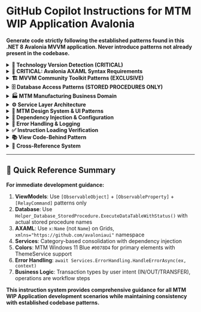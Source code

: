 # GitHub Copilot Instructions for MTM WIP Application Avalonia

<!-- COPILOT AUTO-INCLUDE SYSTEM -->
<!-- When this file is referenced via #file:copilot-instructions.md, -->
<!-- automatically include all related instruction files: -->

<!-- Core UI Instructions -->
<!-- #file:.github/UI-Instructions/avalonia-xaml-syntax.instruction.md -->
<!-- #file:.github/UI-Instructions/ui-generation.instruction.md -->
<!-- #file:.github/UI-Instructions/ui-styling.instruction.md -->
<!-- #file:.github/UI-Instructions/ui-mapping.instruction.md -->
<!-- #file:.github/UI-Instructions/suggestion-overlay-implementation.instruction.md -->
<!-- #file:.github/UI-Instructions/suggestion-overlay-integration.instruction.md -->

<!-- Development Instructions -->  
<!-- #file:.github/Development-Instructions/database-patterns.instruction.md -->
<!-- #file:.github/Development-Instructions/stored-procedures.instruction.md -->
<!-- #file:.github/Development-Instructions/errorhandler.instruction.md -->
<!-- #file:.github/Development-Instructions/githubworkflow.instruction.md -->
<!-- #file:.github/Development-Instructions/templates-documentation.instruction.md -->

<!-- Core Instructions -->
<!-- #file:.github/Core-Instructions/dependency-injection.instruction.md -->
<!-- #file:.github/Core-Instructions/naming.conventions.instruction.md -->

<!-- New Template and Pattern Files -->
<!-- #file:.github/copilot/templates/mtm-feature-request.md -->
<!-- #file:.github/copilot/templates/mtm-ui-component.md -->
<!-- #file:.github/copilot/templates/mtm-viewmodel-creation.md -->
<!-- #file:.github/copilot/templates/mtm-database-operation.md -->
<!-- #file:.github/copilot/templates/mtm-service-implementation.md -->

<!-- Context Files -->
<!-- #file:.github/copilot/context/mtm-business-domain.md -->
<!-- #file:.github/copilot/context/mtm-technology-stack.md -->
<!-- #file:.github/copilot/context/mtm-architecture-patterns.md -->
<!-- #file:.github/copilot/context/mtm-database-procedures.md -->

<!-- Pattern Files -->
<!-- #file:.github/copilot/patterns/mtm-mvvm-community-toolkit.md -->
<!-- #file:.github/copilot/patterns/mtm-stored-procedures-only.md -->
<!-- #file:.github/copilot/patterns/mtm-avalonia-syntax.md -->

**Generate code strictly following the established patterns found in this .NET 8 Avalonia MVVM application. Never introduce patterns not already present in the codebase.**

<details>
<summary><strong>🎯 Technology Version Detection (CRITICAL)</strong></summary>

**BEFORE generating ANY code, scan the codebase to identify these exact versions:**

### **Core Technologies (VERIFIED FROM ACTUAL CODEBASE)**
- **.NET Version**: 8.0 (`<TargetFramework>net8.0</TargetFramework>`)
- **C# Language Version**: C# 12 with nullable reference types enabled (`<Nullable>enable</Nullable>`)
- **Avalonia UI**: 11.3.4 (Primary UI framework - NOT WPF)
- **MVVM Community Toolkit**: 8.3.2 (Property/Command generation via source generators)
- **MySQL Database**: 9.4.0 (MySql.Data package)
- **Microsoft Extensions**: 9.0.8 (DI, Logging, Configuration, Hosting)
- **Additional Libraries**: Dapper 2.1.66, Material.Icons.Avalonia 2.4.1

### **Architecture Pattern Detection**
- **Architecture**: MVVM with service-oriented design and comprehensive dependency injection
- **Database Pattern**: Stored procedures ONLY via `Helper_Database_StoredProcedure.ExecuteDataTableWithStatus()`
- **ViewModel Pattern**: MVVM Community Toolkit with `[ObservableProperty]` and `[RelayCommand]` attributes
- **UI Pattern**: Avalonia UserControl inheritance with minimal code-behind
- **Service Pattern**: Category-based service consolidation in single files (established pattern)
- **Error Pattern**: Centralized error handling via `Services.ErrorHandling.HandleErrorAsync()`
- **View Code-Behind**: Clean Avalonia architecture without ReactiveUI dependencies
- **Dependency Injection**: Microsoft.Extensions.DependencyInjection with TryAdd methods
- **Service Lifetimes**: Singleton for infrastructure, Transient for ViewModels

</details>

<details>
<summary><strong>🚨 CRITICAL: Avalonia AXAML Syntax Requirements</strong></summary>

> **Extended Guidance**: For complete AXAML patterns, see: 
> - avalonia-xaml-syntax.instruction.md
> - ui-generation.instruction.md
> - mtm-avalonia-syntax.md

**BEFORE generating ANY AXAML code, follow these critical rules to prevent AVLN2000 compilation errors:**

### **Avalonia-Specific Syntax Rules**
1. **NEVER use `Name` property on Grid definitions** - Use `x:Name` only
2. **Use Avalonia namespace**: `xmlns="https://github.com/avaloniaui"` (NOT WPF namespace)
3. **Grid syntax**: Use `ColumnDefinitions="Auto,*"` attribute form when possible
4. **Control equivalents**: Use `TextBlock` instead of `Label`, `Flyout` instead of `Popup`
5. **Use standard bindings**: `{Binding PropertyName}` with INotifyPropertyChanged

### **Required AXAML Header Structure**
```xml
<UserControl xmlns="https://github.com/avaloniaui"
             xmlns:x="http://schemas.microsoft.com/winfx/2006/xaml"
             xmlns:vm="using:MTM_WIP_Application_Avalonia.ViewModels.MainForm"
             x:Class="MTM_WIP_Application_Avalonia.Views.SomeView">
```

### **MTM Design System Requirements**
- **Primary Color**: Windows 11 Blue (#0078D4) for buttons and accents
- **Multiple Theme Support**: Use ThemeService for MTM_Blue, MTM_Green, MTM_Red, MTM_Dark themes
- **Card-based Layout**: Use Border controls with rounded corners and subtle shadows
- **Consistent Spacing**: 8px, 16px, 24px margins and padding
- **Typography**: Use TextBlock with consistent FontSize and FontWeight patterns

### **MANDATORY Layout Pattern for Tab Views**
**ALL tab views connected to MainView.axaml MUST implement the InventoryTabView grid pattern:**

```xml
<ScrollViewer HorizontalScrollBarVisibility="Auto" VerticalScrollBarVisibility="Auto">
  <Grid x:Name="MainContainer" RowDefinitions="*,Auto" MinWidth="600" MinHeight="400" Margin="8">
    <!-- Content Border with proper containment -->
    <Border Grid.Row="0" Background="{DynamicResource MTM_Shared_Logic.CardBackgroundBrush}"
            BorderBrush="{DynamicResource MTM_Shared_Logic.BorderLightBrush}" 
            BorderThickness="1" CornerRadius="8" Padding="16" Margin="0,0,0,8">
      <!-- Form fields grid with structured layout -->
    </Border>
    <!-- Action buttons panel -->
    <Border Grid.Row="1" Background="{DynamicResource MTM_Shared_Logic.PanelBackgroundBrush}">
      <!-- Action buttons -->
    </Border>
  </Grid>
</ScrollViewer>
```

**Critical Requirements:**
- ScrollViewer as root (prevents overflow)
- Grid with RowDefinitions="*,Auto" (content/actions separation)
- All input fields contained within grid boundaries
- DynamicResource bindings for ALL colors (theme consistency)

</details>

<details>
<summary><strong>🏗️ MVVM Community Toolkit Patterns (EXCLUSIVE)</strong></summary>

> **Extended Guidance**: For complete MVVM patterns, see:
> - mtm-mvvm-community-toolkit.md
> - mtm-viewmodel-creation.md

**USE ONLY MVVM Community Toolkit patterns. ReactiveUI is completely removed from this codebase.**

### **ViewModel Pattern (Source Generator Based)**
```csharp
// ✅ CORRECT: MVVM Community Toolkit pattern (found in all ViewModels)
[ObservableObject]
public partial class InventoryViewModel : BaseViewModel
{
    [ObservableProperty]
    private string partId = string.Empty;

    [ObservableProperty] 
    private bool isLoading;

    [RelayCommand]
    private async Task SearchAsync()
    {
        IsLoading = true;
        try
        {
            // Business logic here
        }
        catch (Exception ex)
        {
            await ErrorHandling.HandleErrorAsync(ex, "Search operation failed");
        }
        finally
        {
            IsLoading = false;
        }
    }

    public InventoryViewModel(ILogger<InventoryViewModel> logger, IInventoryService service)
        : base(logger)
    {
        ArgumentNullException.ThrowIfNull(logger);
        ArgumentNullException.ThrowIfNull(service);
    }
}
```

### **NEVER Use These ReactiveUI Patterns**
- ❌ `ReactiveObject` - Use `[ObservableObject]`
- ❌ `ReactiveCommand<T, R>` - Use `[RelayCommand]`
- ❌ `this.RaiseAndSetIfChanged()` - Use `[ObservableProperty]`
- ❌ `WhenAnyValue()` - Use property change handlers
- ❌ Reactive subscriptions - Use standard event handling

</details>

<details>
<summary><strong>🗄️ Database Access Patterns (STORED PROCEDURES ONLY)</strong></summary>

> **Extended Guidance**: For complete database patterns, see:
> - database-patterns.instruction.md
> - stored-procedures.instruction.md
> - mtm-stored-procedures-only.md
> - mtm-database-procedures.md

**ALL database operations MUST use stored procedures via Helper_Database_StoredProcedure.ExecuteDataTableWithStatus()**

### **Standard Database Operation Pattern**
```csharp
// ✅ CORRECT: Stored procedures only (established pattern)
var parameters = new Dictionary<string, object>
{
    ["p_PartID"] = partId,
    ["p_Operation"] = operation
};

var result = await Helper_Database_StoredProcedure.ExecuteDataTableWithStatus(
    connectionString,
    "inv_inventory_Get_ByPartIDandOperation",  // Use actual stored procedures
    parameters
);

// Process result.Status and result.Data
if (result.Status == 1)
{
    // Success - process DataTable
    var dataTable = result.Data;
    foreach (DataRow row in dataTable.Rows)
    {
        // Use actual column names from database schema
        var partId = row["PartID"].ToString() ?? string.Empty;
        var operation = row["Operation"].ToString() ?? string.Empty;
    }
}
else
{
    // Handle failure - result.Message contains error details
    await Services.ErrorHandling.HandleErrorAsync(
        new InvalidOperationException($"Database operation failed: {result.Message}"),
        "Database operation context"
    );
}
```

### **45+ Available Stored Procedures**
- **Inventory**: `inv_inventory_Add_Item`, `inv_inventory_Get_ByPartID`, `inv_inventory_Remove_Item`
- **Transactions**: `inv_transaction_Add`, `inv_transaction_Get_History`
- **Master Data**: `md_part_ids_Get_All`, `md_locations_Get_All`, `md_operation_numbers_Get_All`
- **User Management**: `usr_users_Get_All`, `usr_users_Add`, `usr_users_Remove`
- **Quick Buttons**: `qb_quickbuttons_Get_ByUser`, `qb_quickbuttons_Add`, `qb_quickbuttons_Update`
- **Error Logging**: `log_error_Add_Error`, `log_error_Get_All`

### **NEVER Use Direct SQL**
- ❌ Manual SQL queries
- ❌ String concatenation in SQL
- ❌ Direct MySqlCommand usage

### **CRITICAL: Database Column Validation Rules**
```csharp
// ✅ CORRECT: Always validate column names against actual database schema
// NEVER assume column names - always check User model documentation
public async Task<List<string>> LoadUsersFromDatabaseAsync()
{
    var result = await Helper_Database_StoredProcedure.ExecuteDataTableWithStatus(
        connectionString,
        "usr_users_Get_All",
        new Dictionary<string, object>()
    );

    if (result.Status == 1)
    {
        var users = new List<string>();
        foreach (DataRow row in result.Data.Rows)
        {
            // ✅ CORRECT: Use "User" column (as documented in User model)
            users.Add(row["User"].ToString() ?? string.Empty);
        }
        return users;
    }

    return new List<string>(); // Return empty on failure - NO FALLBACK DATA
}

// ❌ WRONG: Incorrect column name assumption
public async Task<List<string>> LoadUsersFromDatabaseAsync_WRONG()
{
    // This will cause: System.ArgumentException - Column 'UserId' does not belong to table
    var userName = row["UserId"].ToString(); // WRONG - column is "User"
}
```

### **Database Model Column Mapping Reference**
```csharp
// CRITICAL: Column names vs Property names (from User model documentation)
// User Table: Column = "User", Property = "User_Name" (to avoid conflicts)
// Part Table: Column = "PartID", Property = "PartId"
// Operation Table: Column = "OperationNumber", Property = "OperationNumber"
// Location Table: Column = "Location", Property = "Location"
```

### **NO FALLBACK DATA PATTERN (MANDATORY)**
```csharp
// ✅ CORRECT: Return empty collections on database failure
public async Task<List<string>> GetMasterDataAsync(string procedureName, string columnName)
{
    try
    {
        var result = await Helper_Database_StoredProcedure.ExecuteDataTableWithStatus(
            connectionString, procedureName, new Dictionary<string, object>()
        );

        if (result.Status == 1)
        {
            var data = new List<string>();
            foreach (DataRow row in result.Data.Rows)
            {
                data.Add(row[columnName].ToString() ?? string.Empty);
            }
            return data;
        }
        
        // Database operation failed - return empty (NO fallback data)
        await ErrorHandling.HandleErrorAsync(
            new InvalidOperationException($"Database operation failed with status: {result.Status}"),
            $"Failed to load data from {procedureName}"
        );
        return new List<string>();
    }
    catch (Exception ex)
    {
        // Database connection failed - return empty (NO fallback data)
        await ErrorHandling.HandleErrorAsync(ex, $"Database connection failed for {procedureName}");
        return new List<string>();
    }
}

// ❌ WRONG: Never provide fallback/dummy data
public async Task<List<string>> GetMasterDataAsync_WRONG()
{
    // NEVER do this - fallback data removed from MTM application
    return new List<string> { "FALLBACK001", "ERROR002" }; // WRONG
}
```

</details>

<details>
<summary><strong>🏭 MTM Manufacturing Business Domain</strong></summary>

> **Extended Guidance**: For complete business domain context, see:
> - mtm-business-domain.md

### **Transaction Type Logic (MTM-SPECIFIC)**
```csharp
// ✅ CORRECT: User intent determines transaction type (not operation numbers)
public string DetermineTransactionType(UserAction action)
{
    return action.Intent switch
    {
        UserIntent.AddingStock => "IN",      // User adding inventory
        UserIntent.RemovingStock => "OUT",   // User removing inventory  
        UserIntent.MovingStock => "TRANSFER" // User moving between locations
    };
}
// Operation numbers ("90", "100", "110") are workflow steps, NOT transaction indicators
```

### **Core Manufacturing Entities**
```csharp
public class PartInfo
{
    public string PartId { get; set; } = string.Empty;        // "PART001", "ABC-123"
    public string Operation { get; set; } = string.Empty;     // "90", "100", "110" (workflow steps)
    public int Quantity { get; set; }                         // Integer count only
    public string Location { get; set; } = string.Empty;      // Location identifier
}
```

### **Operation Numbers Usage**
```csharp
// CORRECT: Operations are workflow steps
var operations = new[] { "90", "100", "110", "120" }; // String numbers representing workflow

// WRONG: Don't use operations to determine transaction type
if (operation == "90") transactionType = "IN"; // This is incorrect logic
```

</details>

<details>
<summary><strong>⚙️ Service Layer Architecture</strong></summary>

> **Extended Guidance**: For complete service patterns, see:
> - mtm-architecture-patterns.md
> - mtm-service-implementation.md

### **Service Organization Pattern (CRITICAL)**
Based on analysis of actual `Services/` folder structure:

```csharp
// ✅ CORRECT: Category-based service consolidation (actual pattern)
// File: Services/ErrorHandling.cs
namespace MTM_WIP_Application_Avalonia.Services
{
    public static class ErrorHandling { /* centralized error handling */ }
    public class ErrorEntry { /* error data model */ }
    public static class ErrorConfiguration { /* error configuration */ }
}

// File: Services/Configuration.cs  
namespace MTM_WIP_Application_Avalonia.Services
{
    public class ConfigurationService : IConfigurationService { /* actual implementation */ }
    public class ApplicationStateService : IApplicationStateService { /* actual implementation */ }
}

// File: Services/Database.cs
namespace MTM_WIP_Application_Avalonia.Services
{
    public static class Helper_Database_StoredProcedure { /* database operations */ }
    public class StoredProcedureResult { /* result wrapper */ }
}

// File: Services/ThemeService.cs
namespace MTM_WIP_Application_Avalonia.Services
{
    public class ThemeService : IThemeService { /* theme management */ }
}

// File: Services/MasterDataService.cs
namespace MTM_WIP_Application_Avalonia.Services
{
    public class MasterDataService : IMasterDataService { /* master data operations */ }
}
```

### **Service Registration Pattern (CRITICAL)**  
```csharp
// ✅ CORRECT: Actual service registration pattern from ServiceCollectionExtensions.cs
public static class ServiceCollectionExtensions
{
    public static IServiceCollection AddMTMServices(
        this IServiceCollection services, 
        IConfiguration configuration)
    {
        // Infrastructure services - Singleton lifetime
        services.TryAddSingleton<IConfigurationService, ConfigurationService>();
        services.TryAddSingleton<IThemeService, ThemeService>();
        services.TryAddSingleton<INavigationService, NavigationService>();
        services.TryAddSingleton<IFocusManagementService, FocusManagementService>();
        services.TryAddSingleton<IFileLoggingService, FileLoggingService>();
        
        // Business services - Scoped lifetime
        services.TryAddScoped<IMasterDataService, MasterDataService>();
        services.TryAddScoped<IQuickButtonsService, QuickButtonsService>();
        services.TryAddScoped<ISettingsService, SettingsService>();
        
        // ViewModels - Transient lifetime
        services.TryAddTransient<MainViewViewModel>();
        services.TryAddTransient<InventoryTabViewModel>();
        services.TryAddTransient<QuickButtonsViewModel>();
        services.TryAddTransient<TransactionsTabViewModel>();
        services.TryAddTransient<SettingsFormViewModel>();
        
        return services;
    }
}
```

</details>

<details>
<summary><strong>🎨 MTM Design System & UI Patterns</strong></summary>

> **Extended Guidance**: For complete UI patterns, see:
> - ui-generation.instruction.md
> - ui-styling.instruction.md
> - mtm-ui-component.md

### **MTM Design System Implementation**
```xml
<!-- Primary MTM Colors - Windows 11 Blue Theme -->
<Button Background="#0078D4"      <!-- Primary Windows 11 blue -->
        Foreground="White"
        Padding="12,8"
        CornerRadius="4"
        FontSize="14" />

<Border Background="#106EBE"      <!-- Secondary blue -->
        BorderBrush="#E0E0E0"
        BorderThickness="1"
        CornerRadius="8" />

<!-- Theme-aware colors using ThemeService -->
<Button Background="{DynamicResource MTM_Shared_Logic.PrimaryBrush}"
        BorderBrush="{DynamicResource MTM_Shared_Logic.BorderBrush}"
        Foreground="{DynamicResource MTM_Shared_Logic.ForegroundBrush}" />
```

### **Card-Based Layout System**
```xml
<!-- MTM Standard Card Layout with Theme Support -->
<Border Background="{DynamicResource MTM_Shared_Logic.CardBackgroundBrush}"
        BorderBrush="{DynamicResource MTM_Shared_Logic.BorderLightBrush}" 
        BorderThickness="1"
        CornerRadius="8"
        Padding="16"
        Margin="8">
    
    <Grid x:Name="CardContent" RowDefinitions="Auto,*">
        <Border Grid.Row="0" 
                Background="{DynamicResource MTM_Shared_Logic.PrimaryBrush}" 
                CornerRadius="8,8,0,0" 
                Padding="16,8">
            <TextBlock Text="Card Title" 
                       Foreground="White" 
                       FontWeight="Bold" 
                       FontSize="16" />
        </Border>
        <StackPanel Grid.Row="1" Margin="16" Spacing="8">
            <!-- Card content with consistent spacing -->
        </StackPanel>
    </Grid>
</Border>
```

### **Consistent Spacing System**
- **Small spacing**: 8px margins and padding
- **Medium spacing**: 16px for card padding and form spacing  
- **Large spacing**: 24px for section separation

</details>

<details>
<summary><strong>🔧 Dependency Injection & Configuration</strong></summary>

> **Extended Guidance**: For complete DI patterns, see:
> - dependency-injection.instruction.md

### **Constructor Injection Pattern**
```csharp
public class SomeService : ISomeService
{
    private readonly ILogger<SomeService> _logger;
    private readonly IConfigurationService _configurationService;
    
    public SomeService(
        ILogger<SomeService> logger,
        IConfigurationService configurationService)
    {
        ArgumentNullException.ThrowIfNull(logger);
        ArgumentNullException.ThrowIfNull(configurationService);
        
        _logger = logger;
        _configurationService = configurationService;
    }
}
```

### **Service Lifetimes**
- **Singleton**: Theme services, configuration services
- **Scoped**: Database services, business services  
- **Transient**: ViewModels, short-lived services

</details>

<details>
<summary><strong>🚨 Error Handling & Logging</strong></summary>

> **Extended Guidance**: For complete error patterns, see:
> - errorhandler.instruction.md

### **Centralized Error Handling**
```csharp
try
{
    // Operation that might fail
    await SomeService.PerformOperationAsync();
}
catch (Exception ex)
{
    // ALWAYS use centralized error handling
    await Services.ErrorHandling.HandleErrorAsync(ex, "Operation context");
}
```

### **Structured Logging**
```csharp
// Use Microsoft.Extensions.Logging throughout
Logger.LogInformation("Operation started for {PartId}", partId);
Logger.LogWarning("Operation failed with status {Status}", status);
Logger.LogError(ex, "Critical error in {Operation}", operationName);
```

</details>

<details>
<summary><strong>✅ Instruction Loading Verification</strong></summary>

**Before generating code, verify these instruction files are available:**
- [ ] Avalonia AXAML syntax rules (AVLN2000 prevention)
- [ ] Database stored procedure patterns  
- [ ] MVVM Community Toolkit patterns
- [ ] MTM design system guidelines
- [ ] Service organization patterns
- [ ] Manufacturing business domain rules
- [ ] Error handling and logging patterns

**If any are missing, explicitly request them in your prompt.**

**Auto-Include System Status**: This file automatically includes all specialized instruction files when referenced. No manual file inclusion needed.

</details>

<details>
<summary><strong>📚 View Code-Behind Pattern</strong></summary>

### **Minimal Code-Behind Pattern**
All 33 View files follow clean Avalonia architecture without ReactiveUI dependencies:

```csharp
// ✅ Standard Avalonia UserControl pattern (actual implementation)
public partial class SomeView : UserControl
{
    public SomeView()
    {
        InitializeComponent();
        // Minimal initialization code only
        // NO ViewModel instantiation (handled by DI)
        // NO event subscriptions (use ViewModel commands)
    }
    
    protected override void OnDetachedFromVisualTree(VisualTreeAttachmentEventArgs e)
    {
        // Cleanup resources, subscriptions if any
        base.OnDetachedFromVisualTree(e);
    }
}
```

### **View-ViewModel Connection**
```xml
<!-- DataContext set via dependency injection in parent -->
<UserControl xmlns="https://github.com/avaloniaui"
             x:Class="MTM_WIP_Application_Avalonia.Views.SomeView">
    <!-- No code-behind ViewModel instantiation -->
</UserControl>
```

</details>

<details>
<summary><strong>🔗 Cross-Reference System</strong></summary>

**This instruction system uses an interconnected reference model:**

### **Template Files**
- `mtm-feature-request.md` - Complete feature development template
- `mtm-ui-component.md` - Avalonia UserControl creation template  
- `mtm-viewmodel-creation.md` - MVVM Community Toolkit ViewModel template
- `mtm-database-operation.md` - Stored procedure operation template
- `mtm-service-implementation.md` - Service layer implementation template

### **Context Files**
- `mtm-business-domain.md` - Manufacturing domain knowledge
- `mtm-technology-stack.md` - .NET 8, Avalonia 11.3.4, MySQL specifications
- `mtm-architecture-patterns.md` - MVVM, DI, service organization patterns
- `mtm-database-procedures.md` - Complete catalog of 45+ stored procedures

### **Pattern Files**
- `mtm-mvvm-community-toolkit.md` - Complete MVVM Community Toolkit implementation guide
- `mtm-stored-procedures-only.md` - Database access pattern enforcement
- `mtm-avalonia-syntax.md` - AXAML syntax rules and AVLN2000 prevention

**All files are automatically included when this main instruction file is referenced.**

</details>

---

## 🎯 Quick Reference Summary

**For immediate development guidance:**

1. **ViewModels**: Use `[ObservableObject]` + `[ObservableProperty]` + `[RelayCommand]` patterns only
2. **Database**: Use `Helper_Database_StoredProcedure.ExecuteDataTableWithStatus()` with actual stored procedure names  
3. **AXAML**: Use `x:Name` (not `Name`) on Grids, `xmlns="https://github.com/avaloniaui"` namespace
4. **Services**: Category-based consolidation with dependency injection
5. **Colors**: MTM Windows 11 Blue `#0078D4` for primary elements with ThemeService support
6. **Error Handling**: `await Services.ErrorHandling.HandleErrorAsync(ex, context)`
7. **Business Logic**: Transaction types by user intent (IN/OUT/TRANSFER), operations are workflow steps

**This instruction system provides comprehensive guidance for all MTM WIP Application development scenarios while maintaining consistency with established codebase patterns.**